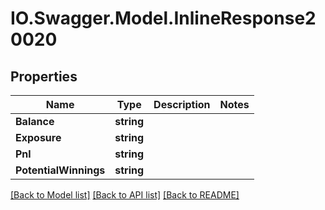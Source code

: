 # IO.Swagger.Model.InlineResponse20020
## Properties

Name | Type | Description | Notes
------------ | ------------- | ------------- | -------------
**Balance** | **string** |  | 
**Exposure** | **string** |  | 
**Pnl** | **string** |  | 
**PotentialWinnings** | **string** |  | 

[[Back to Model list]](../README.md#documentation-for-models) [[Back to API list]](../README.md#documentation-for-api-endpoints) [[Back to README]](../README.md)

